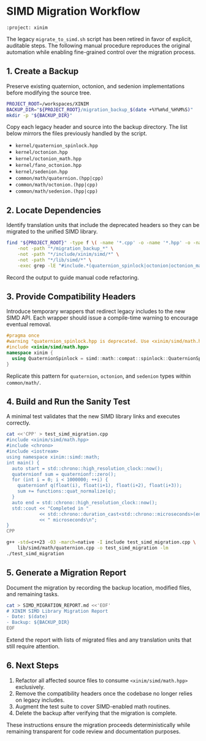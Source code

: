 # SIMD Migration Workflow

```{doxygenfile} include/xinim/simd/math.hpp
:project: xinim
```

The legacy `migrate_to_simd.sh` script has been retired in favor of explicit, auditable steps. The following manual procedure reproduces the original automation while enabling fine-grained control over the migration process.

## 1. Create a Backup

Preserve existing quaternion, octonion, and sedenion implementations before modifying the source tree.

```bash
PROJECT_ROOT=/workspaces/XINIM
BACKUP_DIR="${PROJECT_ROOT}/migration_backup_$(date +%Y%m%d_%H%M%S)"
mkdir -p "${BACKUP_DIR}"
```

Copy each legacy header and source into the backup directory. The list below mirrors the files previously handled by the script.

- `kernel/quaternion_spinlock.hpp`
- `kernel/octonion.hpp`
- `kernel/octonion_math.hpp`
- `kernel/fano_octonion.hpp`
- `kernel/sedenion.hpp`
- `common/math/quaternion.(hpp|cpp)`
- `common/math/octonion.(hpp|cpp)`
- `common/math/sedenion.(hpp|cpp)`

## 2. Locate Dependencies

Identify translation units that include the deprecated headers so they can be migrated to the unified SIMD library.

```bash
find "${PROJECT_ROOT}" -type f \( -name '*.cpp' -o -name '*.hpp' -o -name '*.h' \) \
    -not -path "*/migration_backup_*" \
    -not -path "*/include/xinim/simd/*" \
    -not -path "*/lib/simd/*" \
    -exec grep -lE "#include.*(quaternion_spinlock|octonion|octonion_math|fano_octonion|sedenion|common/math)" {} +
```

Record the output to guide manual code refactoring.

## 3. Provide Compatibility Headers

Introduce temporary wrappers that redirect legacy includes to the new SIMD API. Each wrapper should issue a compile-time warning to encourage eventual removal.

```cpp
#pragma once
#warning "quaternion_spinlock.hpp is deprecated. Use <xinim/simd/math.hpp>."
#include <xinim/simd/math.hpp>
namespace xinim {
  using QuaternionSpinlock = simd::math::compat::spinlock::QuaternionSpinlock;
}
```

Replicate this pattern for `quaternion`, `octonion`, and `sedenion` types within `common/math/`.

## 4. Build and Run the Sanity Test

A minimal test validates that the new SIMD library links and executes correctly.

```bash
cat <<'CPP' > test_simd_migration.cpp
#include <xinim/simd/math.hpp>
#include <chrono>
#include <iostream>
using namespace xinim::simd::math;
int main() {
  auto start = std::chrono::high_resolution_clock::now();
  quaternionf sum = quaternionf::zero();
  for (int i = 0; i < 1000000; ++i) {
    quaternionf q(float(i), float(i+1), float(i+2), float(i+3));
    sum += functions::quat_normalize(q);
  }
  auto end = std::chrono::high_resolution_clock::now();
  std::cout << "Completed in "
            << std::chrono::duration_cast<std::chrono::microseconds>(end - start).count()
            << " microseconds\n";
}
CPP

g++ -std=c++23 -O3 -march=native -I include test_simd_migration.cpp \
    lib/simd/math/quaternion.cpp -o test_simd_migration -lm
./test_simd_migration
```

## 5. Generate a Migration Report

Document the migration by recording the backup location, modified files, and remaining tasks.

```bash
cat > SIMD_MIGRATION_REPORT.md <<'EOF'
# XINIM SIMD Library Migration Report
- Date: $(date)
- Backup: ${BACKUP_DIR}
EOF
```

Extend the report with lists of migrated files and any translation units that still require attention.

## 6. Next Steps

1. Refactor all affected source files to consume `<xinim/simd/math.hpp>` exclusively.
2. Remove the compatibility headers once the codebase no longer relies on legacy includes.
3. Augment the test suite to cover SIMD-enabled math routines.
4. Delete the backup after verifying that the migration is complete.

These instructions ensure the migration proceeds deterministically while remaining transparent for code review and documentation purposes.
